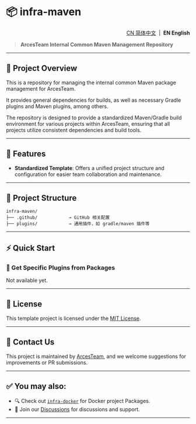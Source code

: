 # 📦 infra-maven

<!--suppress HtmlDeprecatedAttribute -->
<p align="right">
  <a href="https://github.com/ArcesTeam/infra-maven/blob/main/.github/lang/zh-CN/README.md" title="简体中文">CN 简体中文</a> &nbsp;|&nbsp;
  <strong>EN English</strong>
</p>

> **ArcesTeam Internal Common Maven Management Repository**

---

## 📘 Project Overview

This is a repository for managing the internal common Maven package management for ArcesTeam.

It provides general dependencies for builds, as well as necessary Gradle plugins and Maven plugins, among others.

The repository is designed to provide a standardized Maven/Gradle build environment for various projects within ArcesTeam, ensuring that all projects utilize consistent dependencies and build tools.

---

## 🚀 Features

- **Standardized Template**: Offers a unified project structure and
  configuration for easier team collaboration and maintenance.

---

## 🧩 Project Structure

```text
infra-maven/
├── .github/            → GitHub 相关配置
├── plugins/            → 通用插件，如 gradle/maven 插件等
```

---

## ⚡️ Quick Start

### 🧱 Get Specific Plugins from Packages

Not available yet.

---

## 📄 License

This template project is licensed under the [MIT License](https://github.com/ArcesTeam/infra-docker/blob/main/LICENSE).

---

## 📣 Contact Us

This project is maintained by [ArcesTeam](https://github.com/ArcesTeam), and we
welcome suggestions for improvements or PR submissions.

---

## ✅ You may also:

- 🔍 Check out [`infra-docker`](https://github.com/ArcesTeam/infra-docker) for
  Docker project Packages.
- 💬 Join our [Discussions](https://github.com/orgs/ArcesTeam/discussions) for
  discussions and support.

---

